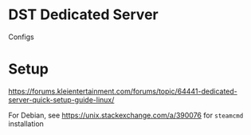 # DST Dedicated Server

Configs

# Setup

https://forums.kleientertainment.com/forums/topic/64441-dedicated-server-quick-setup-guide-linux/

For Debian, see https://unix.stackexchange.com/a/390076 for `steamcmd` installation